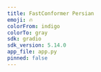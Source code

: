 ```yaml
---
title: FastConformer Persian
emoji: 🔥
colorFrom: indigo
colorTo: gray
sdk: gradio
sdk_version: 5.14.0
app_file: app.py
pinned: false
---
```


